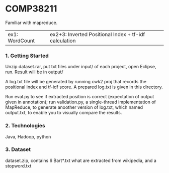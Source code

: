# COMP38211
Familiar with mapreduce.
<table>
    <tr>
        <td>ex1: WordCount</td>
        <td>ex2+3: Inverted Positional Index + tf-idf calculation</td>
    </tr>
</table>


### 1. Getting Started
Unzip dataset.rar, put txt files under input/ of each project, open Eclipse, run. Result will be in output/

A log.txt file will be generated by running cwk2 proj that records the positional index and tf-idf score. A prepared log.txt is given in this directory. 

Run eval.py to see if extracted position is correct (expectation of output given in annotation); run validation.py, a single-thread implementation of MapReduce, to generate anoother version of log.txt, which named output.txt, to enable you to visually compare the results. 


### 2. Technologies
Java, Hadoop, python


### 3. Dataset
dataset.zip, contains 6 Bart*.txt what are extracted from wikipedia, and a stopword.txt